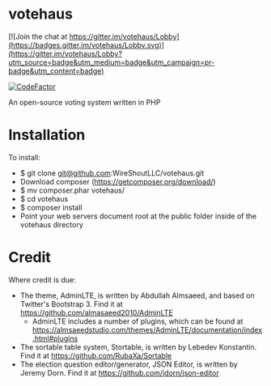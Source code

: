 # votehaus

[![Join the chat at https://gitter.im/votehaus/Lobby](https://badges.gitter.im/votehaus/Lobby.svg)](https://gitter.im/votehaus/Lobby?utm_source=badge&utm_medium=badge&utm_campaign=pr-badge&utm_content=badge)

[![CodeFactor](https://www.codefactor.io/repository/github/wireshoutllc/votehaus/badge)](https://www.codefactor.io/repository/github/wireshoutllc/votehaus)

An open-source voting system written in PHP

# Installation
To install:
* $ git clone git@github.com:WireShoutLLC/votehaus.git
* Download composer (https://getcomposer.org/download/)
* $ mv composer.phar votehaus/
* $ cd votehaus
* $ composer install
* Point your web servers document root at the public folder inside of the votehaus directory

# Credit
Where credit is due:
* The theme, AdminLTE, is written by Abdullah Almsaeed, and based on Twitter's Bootstrap 3. Find it at https://github.com/almasaeed2010/AdminLTE
  * AdminLTE includes a number of plugins, which can be found at https://almsaeedstudio.com/themes/AdminLTE/documentation/index.html#plugins
* The sortable table system, Stortable, is written by Lebedev Konstantin. Find it at https://github.com/RubaXa/Sortable
* The election question editor/generator, JSON Editor, is written by Jeremy Dorn. Find it at https://github.com/jdorn/json-editor
